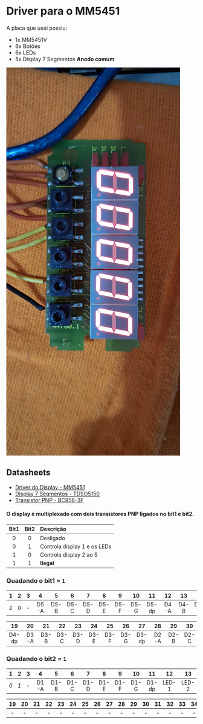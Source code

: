 # Driver para o MM5451
A placa que usei possiu:
* 1x MM5451V
* 6x Botões
* 6x LEDs
* 5x Display 7 Segmentos **Anodo comum**


![Placa](https://github.com/lucas458/MM5451/blob/main/image/placa.jpg?raw=true "Placa")



## Datasheets
* [Driver do Display - MM5451]()
* [Display 7 Segmentos - TDSO5150]()
* [Transistor PNP - BC856-3F]()


#### O display é multiplexado com dois transistores **PNP** ligados no bit1 e bit2.

| Bit1 | Bit2 | Descrição |
| :-: | :-: | :- |
| 0 | 0 | Desligado |
| 0 | 1 | Controla display 1 e os LEDs |
| 1 | 0 | Controla display 2 ao 5 |
| 1 | 1 | **Ilegal** |

### Quadando o **bit1** = `1`

| 1 | 2 | 3 | 4 | 5 | 6 | 7 | 8 | 9 | 10 | 11 | 12 | 13 | 14 | 15 | 16 | 17 | 18 |
| :-: | :-: | :-: | :-: | :-: | :-: | :-: | :-: |:-: | :-: | :-: | :-: | :-: | :-: | :-: | :-: | :-: | :-: |
| _1_ | _0_ | - | D5-A | D5-B | D5-C | D5-D | D5-E | D5-F | D5-G | D5-dp | D4-A | D4-B | D4-C | D4-D | D4-E | D4-F | D4-G

| 19 | 20 | 21 | 22 | 23 | 24 | 25 | 26 | 27 | 28 | 29 | 30 | 31 | 32 | 33 | 34 | 35
| :-: | :-: | :-: | :-: | :-: | :-: | :-: | :-: |:-: | :-: | :-: | :-: | :-: | :-: | :-: | :-: | :-: |
| D4-dp | D3-A | D3-B | D3-C | D3-D | D3-E | D3-F | D3-G | D3-dp | D2-A | D2-B | D2-C | D2-D | D2-E | D2-F | D2-G | D2-dp





### Quadando o **bit2** = `1`

| 1 | 2 | 3 | 4 | 5 | 6 | 7 | 8 | 9 | 10 | 11 | 12 | 13 | 14 | 15 | 16 | 17 | 18 |
| :-: | :-: | :-: | :-: | :-: | :-: | :-: | :-: |:-: | :-: | :-: | :-: | :-: | :-: | :-: | :-: | :-: | :-: |
| _0_ | _1_ | - | D1-A | D1-B | D1-C | D1-D | D1-E | D1-F | D1-G | D1-dp | LED-1 | LED-2 | LED-3 | LED-4 | LED-5 | LED-6 | -

| 19 | 20 | 21 | 22 | 23 | 24 | 25 | 26 | 27 | 28 | 29 | 30 | 31 | 32 | 33 | 34 | 35
| :-: | :-: | :-: | :-: | :-: | :-: | :-: | :-: |:-: | :-: | :-: | :-: | :-: | :-: | :-: | :-: | :-: |
| - | - | - | - | - | - | - | - | - | - | - | - | - | - | - | - | - |
